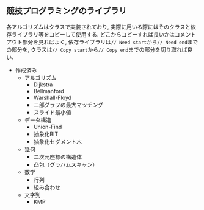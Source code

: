 ## 競技プログラミングのライブラリ

各アルゴリズムはクラスで実装されており, 実際に用いる際にはそのクラスと依存ライブラリ等をコピーして使用する. どこからコピーすれば良いかはコメントアウト部分を見ればよく, 依存ライブラリは`// Need start`から`// Need end`までの部分を, クラスは`// Copy start`から`// Copy end`までの部分を切り取れば良い.

* 作成済み
    * アルゴリズム
        * Dijkstra
        * Bellmanford
        * Warshall-Floyd
        * 二部グラフの最大マッチング
        * スライド最小値
    * データ構造
        * Union-Find
        * 抽象化BIT
        * 抽象化セグメント木
    * 幾何
        * 二次元座標の構造体
        * 凸包（グラハムスキャン）
    * 数学
        * 行列
        * 組み合わせ
    * 文字列
        * KMP